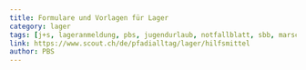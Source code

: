 ```yaml
---
title: Formulare und Vorlagen für Lager
category: lager
tags: [j+s, lageranmeldung, pbs, jugendurlaub, notfallblatt, sbb, marschzeitberechnung]
link: https://www.scout.ch/de/pfadialltag/lager/hilfsmittel
author: PBS
---
```

